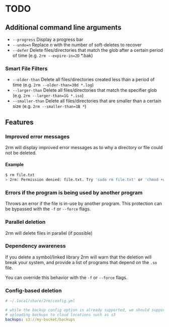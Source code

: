# TODO

## Additional command line arguments

- `--progress` Display a progress bar
- `--undo=n` Replace _n_ with the number of soft-deletes to recover
- `--defer` Delete files/directories that match the glob after a certain period of time (e.g. `2rm --expire-in=2D` *.bak)

### Smart File Filters

- `--older-than` Delete all files/directories created less than a period of time (e.g. `2rm --older-than=30d *.log`)
- `--larger-than` Delete all files/directories that match the specifier glob (e.g. `2rm --larger-than=1G *.iso`)
- `--smaller-than` Delete all files/directories that are smaller than a certain size (e.g. `2rm --smaller-than=1B *`)

## Features

### Improved error messages

2rm will display improved error messages as to why a directory or file could
not be deleted.

#### Example

```sh
$ rm file.txt
> 2rm: Permission denied: file.txt. Try 'sudo rm file.txt' or 'chmod +w file.txt'.
```

### Errors if the program is being used by another program

Throws an error if the file is in-use by another program.
This protection can be bypassed with the `-f` or `--force` flags.

### Parallel deletion

2rm will delete files in parallel (if possible)

### Dependency awareness

If you delete a symbol/linked library 2rm will warn that the deletion will break
your system, and provide a list of programs that depend on the `.so` file.

You can override this behavior with the `-f` or `--force` flags.

### Config-based deletion

```yml
# ~/.local/share/2rm/config.yml

# while the backup config option is already supported, we should support
# uploading backups to cloud locations such as s3
backups: s3://my-bucket/backups
```
